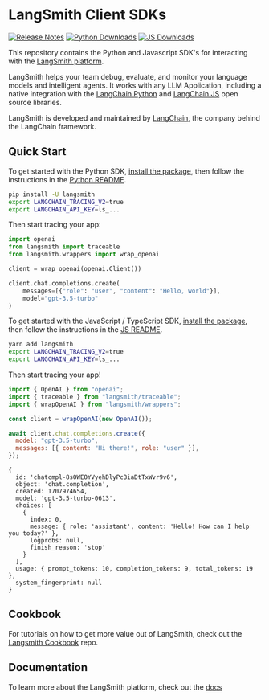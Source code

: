 # LangSmith Client SDKs

[![Release Notes](https://img.shields.io/github/release/langchain-ai/langsmith-sdk)](https://github.com/langchain-ai/langsmith-sdk/releases)
[![Python Downloads](https://static.pepy.tech/badge/langsmith/month)](https://pepy.tech/project/langsmith)
[![JS Downloads](https://img.shields.io/npm/dm/langsmith)](https://www.npmjs.com/package/langsmith)

This repository contains the Python and Javascript SDK's for interacting with the [LangSmith platform](https://smith.langchain.com/).

LangSmith helps your team debug, evaluate, and monitor your language models and intelligent agents. It works
with any LLM Application, including a native integration with the [LangChain Python](https://github.com/langchain-ai/langchain) and [LangChain JS](https://github.com/langchain-ai/langchainjs) open source libraries.

LangSmith is developed and maintained by [LangChain](https://langchain.com/), the company behind the LangChain framework.

## Quick Start

To get started with the Python SDK, [install the package](https://pypi.org/project/langsmith/), then follow the instructions in the [Python README](python/README.md).

```bash
pip install -U langsmith
export LANGCHAIN_TRACING_V2=true
export LANGCHAIN_API_KEY=ls_...
```

Then start tracing your app:

```python
import openai
from langsmith import traceable
from langsmith.wrappers import wrap_openai

client = wrap_openai(openai.Client())

client.chat.completions.create(
    messages=[{"role": "user", "content": "Hello, world"}],
    model="gpt-3.5-turbo"
)
```

To get started with the JavaScript / TypeScript SDK, [install the package](https://www.npmjs.com/package/langsmith), then follow the instructions in the [JS README](js/README.md).

```bash
yarn add langsmith
export LANGCHAIN_TRACING_V2=true
export LANGCHAIN_API_KEY=ls_...
```

Then start tracing your app!

```javascript
import { OpenAI } from "openai";
import { traceable } from "langsmith/traceable";
import { wrapOpenAI } from "langsmith/wrappers";

const client = wrapOpenAI(new OpenAI());

await client.chat.completions.create({
  model: "gpt-3.5-turbo",
  messages: [{ content: "Hi there!", role: "user" }],
});
```

```
{
  id: 'chatcmpl-8sOWEOYVyehDlyPcBiaDtTxWvr9v6',
  object: 'chat.completion',
  created: 1707974654,
  model: 'gpt-3.5-turbo-0613',
  choices: [
    {
      index: 0,
      message: { role: 'assistant', content: 'Hello! How can I help you today?' },
      logprobs: null,
      finish_reason: 'stop'
    }
  ],
  usage: { prompt_tokens: 10, completion_tokens: 9, total_tokens: 19 },
  system_fingerprint: null
}
```

## Cookbook

For tutorials on how to get more value out of LangSmith, check out the [Langsmith Cookbook](https://github.com/langchain-ai/langsmith-cookbook/tree/main) repo.

## Documentation

To learn more about the LangSmith platform, check out the [docs](https://docs.smith.langchain.com/docs/)
